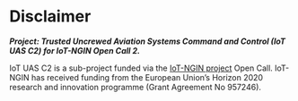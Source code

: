 # Disclaimer

___Project: Trusted Uncrewed Aviation Systems Command and Control (IoT UAS C2) for IoT-NGIN Open Call 2.___

IoT UAS C2 is a sub-project funded via the [IoT-NGIN project](https://iot-ngin.eu) Open Call. IoT-NGIN has received funding from the European Union’s Horizon 2020 research and innovation programme (Grant Agreement No 957246).
